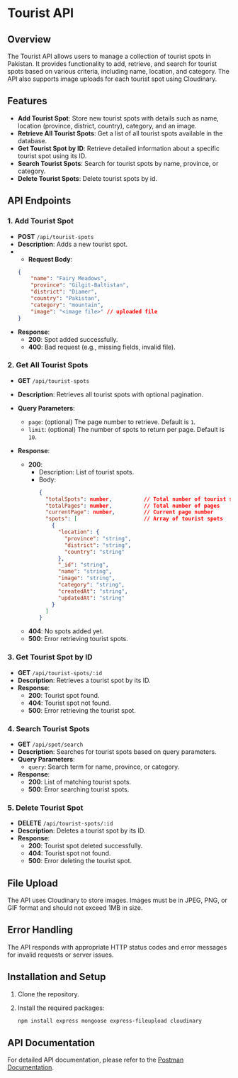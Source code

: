 # Tourist API

## Overview
The Tourist API allows users to manage a collection of tourist spots in Pakistan. It provides functionality to add, retrieve, and search for tourist spots based on various criteria, including name, location, and category. The API also supports image uploads for each tourist spot using Cloudinary.

## Features
- **Add Tourist Spot**: Store new tourist spots with details such as name, location (province, district, country), category, and an image.
- **Retrieve All Tourist Spots**: Get a list of all tourist spots available in the database.
- **Get Tourist Spot by ID**: Retrieve detailed information about a specific tourist spot using its ID.
- **Search Tourist Spots**: Search for tourist spots by name, province, or category.
- **Delete Tourist Spots**: Delete  tourist spots by id.

## API Endpoints

### 1. Add Tourist Spot
- **POST** `/api/tourist-spots`
- **Description**: Adds a new tourist spot.
- - **Request Body**:
  ```json
  {
      "name": "Fairy Meadows",
      "province": "Gilgit-Baltistan",
      "district": "Diamer",
      "country": "Pakistan",
      "category": "mountain",
      "image": "<image file>" // uploaded file
  }
- **Response**:
  - **200**: Spot added successfully.
  - **400**: Bad request (e.g., missing fields, invalid file).

### 2. Get All Tourist Spots
- **GET** `/api/tourist-spots`
- **Description**: Retrieves all tourist spots with optional pagination.
- **Query Parameters**:
  - `page`: (optional) The page number to retrieve. Default is `1`.
  - `limit`: (optional) The number of spots to return per page. Default is `10`.

- **Response**:
  - **200**: 
    - Description: List of tourist spots.
    - Body:
      ```json
      {
        "totalSpots": number,          // Total number of tourist spots
        "totalPages": number,          // Total number of pages
        "currentPage": number,         // Current page number
        "spots": [                     // Array of tourist spots
          {
            "location": {
              "province": "string",
              "district": "string",
              "country": "string"
            },
            "_id": "string",
            "name": "string",
            "image": "string",
            "category": "string",
            "createdAt": "string",
            "updatedAt": "string"
          }
        ]
      }
      ```
  - **404**: No spots added yet.
  - **500**: Error retrieving tourist spots.


### 3. Get Tourist Spot by ID
- **GET** `/api/tourist-spots/:id`
- **Description**: Retrieves a tourist spot by its ID.
- **Response**:
  - **200**: Tourist spot found.
  - **404**: Tourist spot not found.
  - **500**: Error retrieving the tourist spot.

### 4. Search Tourist Spots
- **GET** `/api/spot/search`
- **Description**: Searches for tourist spots based on query parameters.
- **Query Parameters**:
  - `query`: Search term for name, province, or category.
- **Response**:
  - **200**: List of matching tourist spots.
  - **500**: Error searching tourist spots.

### 5. Delete Tourist Spot
- **DELETE** `/api/tourist-spots/:id`
- **Description**: Deletes a tourist spot by its ID.
- **Response**:
  - **200**: Tourist spot deleted successfully.
  - **404**: Tourist spot not found.
  - **500**: Error deleting the tourist spot.


## File Upload
The API uses Cloudinary to store images. Images must be in JPEG, PNG, or GIF format and should not exceed 1MB in size.
## Error Handling
The API responds with appropriate HTTP status codes and error messages for invalid requests or server issues.

## Installation and Setup
1. Clone the repository.
2. Install the required packages:

   ```bash
   npm install express mongoose express-fileupload cloudinary


## API Documentation
For detailed API documentation, please refer to the [Postman Documentation](https://documenter.getpostman.com/view/25664365/2sAXqs8hnf).


